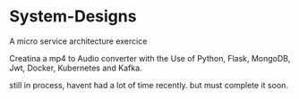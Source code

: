 # System-Designs
A micro service architecture exercice 

Creatina a mp4 to Audio converter with the Use of Python, Flask, MongoDB, Jwt, Docker, Kubernetes and Kafka.

still in process, havent had a lot of time recently. but must complete it soon.
